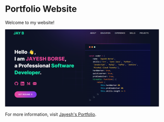 # Portfolio Website

Welcome to my website!

![Landing Page](public/landing_page.png)

For more information, visit [Jayesh's Portfolio](https://jayb070.github.io/).